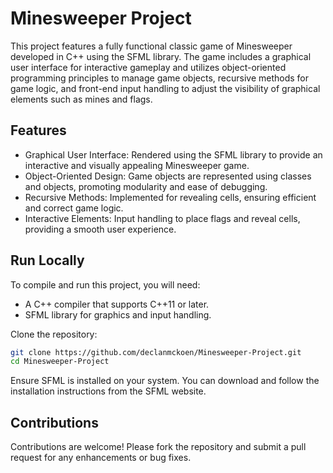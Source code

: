 # Minesweeper Project
This project features a fully functional classic game of Minesweeper developed in C++ using the SFML library. The game includes a graphical user interface for interactive gameplay and utilizes object-oriented programming principles to manage game objects, recursive methods for game logic, and front-end input handling to adjust the visibility of graphical elements such as mines and flags.

## Features
- Graphical User Interface: Rendered using the SFML library to provide an interactive and visually appealing Minesweeper game.
- Object-Oriented Design: Game objects are represented using classes and objects, promoting modularity and ease of debugging.
- Recursive Methods: Implemented for revealing cells, ensuring efficient and correct game logic.
- Interactive Elements: Input handling to place flags and reveal cells, providing a smooth user experience.

## Run Locally
To compile and run this project, you will need:
- A C++ compiler that supports C++11 or later.
- SFML library for graphics and input handling.

Clone the repository:
```sh
git clone https://github.com/declanmckoen/Minesweeper-Project.git
cd Minesweeper-Project
```

Ensure SFML is installed on your system. You can download and follow the installation instructions from the SFML website.

## Contributions
Contributions are welcome! Please fork the repository and submit a pull request for any enhancements or bug fixes.

